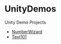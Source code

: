 # UnityDemos
Unity Demo Projects

- [NumberWizard](https://github.com/solocommand/UnityDemos/tree/NumberWizard)
- [Text101](https://github.com/solocommand/UnityDemos/tree/Text101)
